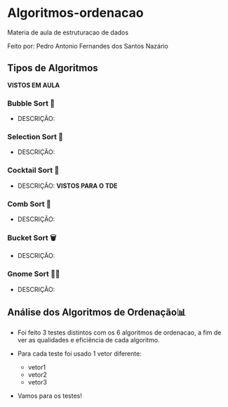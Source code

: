# Algoritmos-ordenacao
Materia de aula de estruturacao de dados

Feito por: Pedro Antonio Fernandes dos Santos Nazário

## Tipos de Algoritmos

**VISTOS EM AULA**

### Bubble Sort 🧼
- DESCRIÇÃO:
### Selection Sort 🔎
- DESCRIÇÃO:
### Cocktail Sort 🍹
- DESCRIÇÃO:
**VISTOS PARA O TDE**

### Comb Sort 🐝
- DESCRIÇÃO:
### Bucket Sort 🗑
- DESCRIÇÃO:
### Gnome Sort 👨‍🌾
- DESCRIÇÃO:

## Análise dos Algoritmos de Ordenação📊
- Foi feito 3 testes distintos com os 6 algoritmos de ordenacao, a fim de ver as qualidades e eficiência de cada algoritmo.
- Para cada teste foi usado 1 vetor diferente:
  - vetor1
  - vetor2
  - vetor3

- Vamos para os testes!
  
